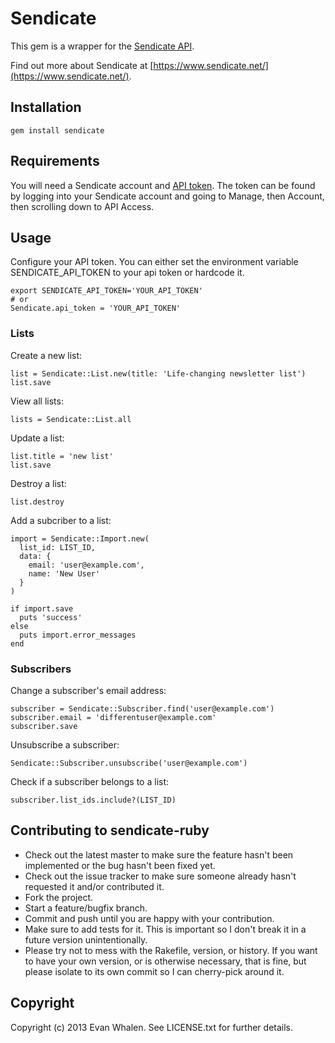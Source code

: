 # Sendicate

This gem is a wrapper for the [Sendicate API](https://github.com/Sendicate/sendicate-docs/tree/master/api).

Find out more about Sendicate at [https://www.sendicate.net/](https://www.sendicate.net/).


## Installation

    gem install sendicate


## Requirements

You will need a Sendicate account and [API token](https://www.sendicate.net/account/edit).  The token can be found by logging into your Sendicate account and going to Manage, then Account, then scrolling down to API Access.


## Usage

Configure your API token. You can either set the environment variable SENDICATE_API_TOKEN to your api token or hardcode it.

    export SENDICATE_API_TOKEN='YOUR_API_TOKEN'
    # or
    Sendicate.api_token = 'YOUR_API_TOKEN'


### Lists

Create a new list:

    list = Sendicate::List.new(title: 'Life-changing newsletter list')
    list.save
    
View all lists:
    
    lists = Sendicate::List.all

Update a list:

    list.title = 'new list'
    list.save

Destroy a list:

    list.destroy

Add a subcriber to a list:

    import = Sendicate::Import.new(
      list_id: LIST_ID, 
      data: {
        email: 'user@example.com', 
        name: 'New User'
      }
    )
    
    if import.save
      puts 'success'
    else
      puts import.error_messages
    end


### Subscribers

Change a subscriber's email address:

    subscriber = Sendicate::Subscriber.find('user@example.com')
    subscriber.email = 'differentuser@example.com'
    subscriber.save

Unsubscribe a subscriber:

    Sendicate::Subscriber.unsubscribe('user@example.com')

Check if a subscriber belongs to a list:

    subscriber.list_ids.include?(LIST_ID)

## Contributing to sendicate-ruby
 
* Check out the latest master to make sure the feature hasn't been implemented or the bug hasn't been fixed yet.
* Check out the issue tracker to make sure someone already hasn't requested it and/or contributed it.
* Fork the project.
* Start a feature/bugfix branch.
* Commit and push until you are happy with your contribution.
* Make sure to add tests for it. This is important so I don't break it in a future version unintentionally.
* Please try not to mess with the Rakefile, version, or history. If you want to have your own version, or is otherwise necessary, that is fine, but please isolate to its own commit so I can cherry-pick around it.


## Copyright

Copyright (c) 2013 Evan Whalen. See LICENSE.txt for
further details.

